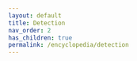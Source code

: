 ```yaml
---
layout: default
title: Detection
nav_order: 2
has_children: true
permalink: /encyclopedia/detection
---
```

